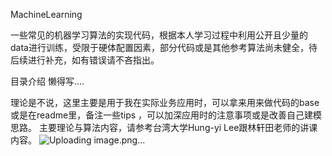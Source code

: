 MachineLearning

一些常见的机器学习算法的实现代码，根据本人学习过程中利用公开且少量的data进行训练，受限于硬体配置因素，部分代码或是其他参考算法尚未健全，待后续进行补充，如有错误请不吝指出。

目录介绍
懒得写....

理论是不说，这里主要是用于我在实际业务应用时，可以拿来用来做代码的base或是在readme里，备注一些tips ，可以加深应用时的注意事项或是改善自己建模思路。
主要理论与算法内容，请参考台湾大学Hung-yi Lee跟林轩田老师的讲课内容。
![Uploading image.png…]()
